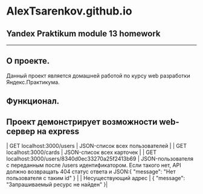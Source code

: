 # AlexTsarenkov.github.io
## Yandex Praktikum module 13 homework
-----
## О проекте. 
Данный проект является домашней работой по курсу web разработки Яндекс.Практикума.
## Функционал. 
Проект демонстрирует возможности web-сервер на express
-----
| GET localhost:3000/users	| JSON-список всех пользователей |
| GET localhost:3000/cards	| JSON-список всех карточек      |
| GET localhost:3000/users/8340d0ec33270a25f2413b69	| JSON-пользователя с переданным после /users идентификатором. Если такого нет, API должно возвращать 404 статус ответа и JSON:{ "message": "Нет пользователя с таким id" } |
| Несуществующий адрес	| { "message": "Запрашиваемый ресурс не найден" }|
